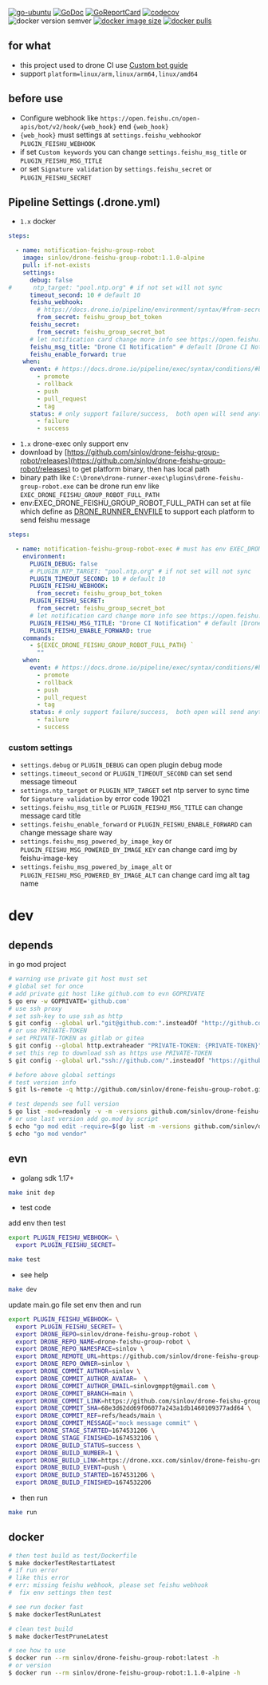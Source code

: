 [![go-ubuntu](https://github.com/sinlov/drone-feishu-group-robot/workflows/go-ubuntu/badge.svg?branch=main)](https://github.com/sinlov/drone-feishu-group-robot/actions)
[![GoDoc](https://godoc.org/github.com/sinlov/drone-feishu-group-robot?status.png)](https://godoc.org/github.com/sinlov/drone-feishu-group-robot/)
[![GoReportCard](https://goreportcard.com/badge/github.com/sinlov/drone-feishu-group-robot)](https://goreportcard.com/report/github.com/sinlov/drone-feishu-group-robot)
[![codecov](https://codecov.io/gh/sinlov/drone-feishu-group-robot/branch/main/graph/badge.svg)](https://codecov.io/gh/sinlov/drone-feishu-group-robot)
![docker version semver](https://img.shields.io/docker/v/sinlov/drone-feishu-group-robot?sort=semver)
[![docker image size](https://img.shields.io/docker/image-size/sinlov/drone-feishu-group-robot)](https://hub.docker.com/r/sinlov/drone-feishu-group-robot)
[![docker pulls](https://img.shields.io/docker/pulls/sinlov/drone-feishu-group-robot)](https://hub.docker.com/r/sinlov/drone-feishu-group-robot/tags?page=1&ordering=last_updated)

## for what

- this project used to drone CI use [Custom bot guide](https://open.feishu.cn/document/ukTMukTMukTM/ucTM5YjL3ETO24yNxkjN?lang=en-US)
- support `platform=linux/arm,linux/arm64,linux/amd64`

## before use

- Configure webhook like `https://open.feishu.cn/open-apis/bot/v2/hook/{web_hook}` end `{web_hook}`
- `{web_hook}` must settings at `settings.feishu_webhook`or `PLUGIN_FEISHU_WEBHOOK`
- if set `Custom keywords` you can change `settings.feishu_msg_title` or `PLUGIN_FEISHU_MSG_TITLE`
- or set `Signature validation` by `settings.feishu_secret` or `PLUGIN_FEISHU_SECRET`

## Pipeline Settings (.drone.yml)

- `1.x` docker

```yaml
steps:

  - name: notification-feishu-group-robot
    image: sinlov/drone-feishu-group-robot:1.1.0-alpine
    pull: if-not-exists
    settings:
      debug: false
#      ntp_target: "pool.ntp.org" # if not set will not sync
      timeout_second: 10 # default 10
      feishu_webhook:
        # https://docs.drone.io/pipeline/environment/syntax/#from-secrets
        from_secret: feishu_group_bot_token
      feishu_secret:
        from_secret: feishu_group_secret_bot
      # let notification card change more info see https://open.feishu.cn/document/ukTMukTMukTM/uAjNwUjLwYDM14CM2ATN
      feishu_msg_title: "Drone CI Notification" # default [Drone CI Notification]
      feishu_enable_forward: true
    when:
      event: # https://docs.drone.io/pipeline/exec/syntax/conditions/#by-event
        - promote
        - rollback
        - push
        - pull_request
        - tag
      status: # only support failure/success,  both open will send anything
        - failure
        - success
```

- `1.x` drone-exec only support env
- download by [https://github.com/sinlov/drone-feishu-group-robot/releases](https://github.com/sinlov/drone-feishu-group-robot/releases) to get platform binary, then has local path
- binary path like `C:\Drone\drone-runner-exec\plugins\drone-feishu-group-robot.exe` can be drone run env like `EXEC_DRONE_FEISHU_GROUP_ROBOT_FULL_PATH`
- env:EXEC_DRONE_FEISHU_GROUP_ROBOT_FULL_PATH can set at file which define as [DRONE_RUNNER_ENVFILE](https://docs.drone.io/runner/exec/configuration/reference/drone-runner-envfile/) to support each platform to send feishu message

```yaml
steps:

  - name: notification-feishu-group-robot-exec # must has env EXEC_DRONE_FEISHU_GROUP_ROBOT_FULL_PATH and exec tools
    environment:
      PLUGIN_DEBUG: false
      # PLUGIN_NTP_TARGET: "pool.ntp.org" # if not set will not sync
      PLUGIN_TIMEOUT_SECOND: 10 # default 10
      PLUGIN_FEISHU_WEBHOOK:
        from_secret: feishu_group_bot_token
      PLUGIN_FEISHU_SECRET:
        from_secret: feishu_group_secret_bot
      # let notification card change more info see https://open.feishu.cn/document/ukTMukTMukTM/uAjNwUjLwYDM14CM2ATN
      PLUGIN_FEISHU_MSG_TITLE: "Drone CI Notification" # default [Drone CI Notification]
      PLUGIN_FEISHU_ENABLE_FORWARD: true
    commands:
      - ${EXEC_DRONE_FEISHU_GROUP_ROBOT_FULL_PATH} `
        ""
    when:
      event: # https://docs.drone.io/pipeline/exec/syntax/conditions/#by-event
        - promote
        - rollback
        - push
        - pull_request
        - tag
      status: # only support failure/success,  both open will send anything
        - failure
        - success
```

### custom settings

- `settings.debug` or `PLUGIN_DEBUG` can open plugin debug mode
- `settings.timeout_second` or `PLUGIN_TIMEOUT_SECOND` can set send message timeout
- `settings.ntp_target` or `PLUGIN_NTP_TARGET` set ntp server to sync time for `Signature validation` by error code 19021
- `settings.feishu_msg_title` or `PLUGIN_FEISHU_MSG_TITLE` can change message card title
- `settings.feishu_enable_forward` or `PLUGIN_FEISHU_ENABLE_FORWARD` can change message share way
- `settings.feishu_msg_powered_by_image_key` or `PLUGIN_FEISHU_MSG_POWERED_BY_IMAGE_KEY` can change card img by feishu-image-key
- `settings.feishu_msg_powered_by_image_alt` or `PLUGIN_FEISHU_MSG_POWERED_BY_IMAGE_ALT` can change card img alt tag name

# dev

## depends

in go mod project

```bash
# warning use private git host must set
# global set for once
# add private git host like github.com to evn GOPRIVATE
$ go env -w GOPRIVATE='github.com'
# use ssh proxy
# set ssh-key to use ssh as http
$ git config --global url."git@github.com:".insteadOf "http://github.com/"
# or use PRIVATE-TOKEN
# set PRIVATE-TOKEN as gitlab or gitea
$ git config --global http.extraheader "PRIVATE-TOKEN: {PRIVATE-TOKEN}"
# set this rep to download ssh as https use PRIVATE-TOKEN
$ git config --global url."ssh://github.com/".insteadOf "https://github.com/"

# before above global settings
# test version info
$ git ls-remote -q http://github.com/sinlov/drone-feishu-group-robot.git

# test depends see full version
$ go list -mod=readonly -v -m -versions github.com/sinlov/drone-feishu-group-robot
# or use last version add go.mod by script
$ echo "go mod edit -require=$(go list -m -versions github.com/sinlov/drone-feishu-group-robot | awk '{print $1 "@" $NF}')"
$ echo "go mod vendor"
```

## evn

- golang sdk 1.17+

```bash
make init dep
```

- test code

add env then test

```bash
export PLUGIN_FEISHU_WEBHOOK= \
  export PLUGIN_FEISHU_SECRET=
```

```bash
make test
```

- see help

```bash
make dev
```

update main.go file set env then and run

```bash
export PLUGIN_FEISHU_WEBHOOK= \
  export PLUGIN_FEISHU_SECRET= \
  export DRONE_REPO=sinlov/drone-feishu-group-robot \
  export DRONE_REPO_NAME=drone-feishu-group-robot \
  export DRONE_REPO_NAMESPACE=sinlov \
  export DRONE_REMOTE_URL=https://github.com/sinlov/drone-feishu-group-robot \
  export DRONE_REPO_OWNER=sinlov \
  export DRONE_COMMIT_AUTHOR=sinlov \
  export DRONE_COMMIT_AUTHOR_AVATAR=  \
  export DRONE_COMMIT_AUTHOR_EMAIL=sinlovgmppt@gmail.com \
  export DRONE_COMMIT_BRANCH=main \
  export DRONE_COMMIT_LINK=https://github.com/sinlov/drone-feishu-group-robot/commit/68e3d62dd69f06077a243a1db1460109377add64 \
  export DRONE_COMMIT_SHA=68e3d62dd69f06077a243a1db1460109377add64 \
  export DRONE_COMMIT_REF=refs/heads/main \
  export DRONE_COMMIT_MESSAGE="mock message commit" \
  export DRONE_STAGE_STARTED=1674531206 \
  export DRONE_STAGE_FINISHED=1674532106 \
  export DRONE_BUILD_STATUS=success \
  export DRONE_BUILD_NUMBER=1 \
  export DRONE_BUILD_LINK=https://drone.xxx.com/sinlov/drone-feishu-group-robot/1 \
  export DRONE_BUILD_EVENT=push \
  export DRONE_BUILD_STARTED=1674531206 \
  export DRONE_BUILD_FINISHED=1674532206
```

- then run

```bash
make run
```

## docker

```bash
# then test build as test/Dockerfile
$ make dockerTestRestartLatest
# if run error
# like this error
# err: missing feishu webhook, please set feishu webhook
#  fix env settings then test

# see run docker fast
$ make dockerTestRunLatest

# clean test build
$ make dockerTestPruneLatest

# see how to use
$ docker run --rm sinlov/drone-feishu-group-robot:latest -h
# or version
$ docker run --rm sinlov/drone-feishu-group-robot:1.1.0-alpine -h
```
